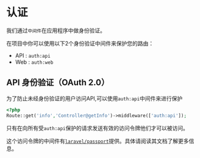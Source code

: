# 认证

我们通过`中间件`在应用程序中做身份验证。

在项目中你可以使用以下2个身份验证中间件来保护您的路由：
* API : `auth:api`
* Web : `auth:web`

## API 身份验证（OAuth 2.0）

为了防止未经身份验证的用户访问API,可以使用`auth:api`中间件来进行保护
```php
<?php
Route::get('info','Controller@getInfo')->middleware(['auth:api']);

```

只有在向所有受`auth:api`保护的请求发送有效的访问令牌他们才可以被访问。

这个访问令牌的中间件有[`laravel/passport`](https://github.com/laravel/passport)提供。具体请阅读其文档了解更多信息。
